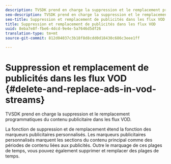 ```yaml
---
description: TVSDK prend en charge la suppression et le remplacement programmatiques du contenu publicitaire dans les flux VOD.
seo-description: TVSDK prend en charge la suppression et le remplacement programmatiques du contenu publicitaire dans les flux VOD.
seo-title: Suppression et remplacement de publicités dans les flux VOD
title: Suppression et remplacement de publicités dans les flux VOD
uuid: 8eba7e8f-fbe6-4dcd-9e4e-5a7646d5df26
translation-type: tm+mt
source-git-commit: 812d04037c3b18f8d8cdd0d18430c686c3eee1ff

---
```



# Suppression et remplacement de publicités dans les flux VOD {#delete-and-replace-ads-in-vod-streams}

TVSDK prend en charge la suppression et le remplacement programmatiques du contenu publicitaire dans les flux VOD.

La fonction de suppression et de remplacement étend la fonction des marqueurs publicitaires personnalisés. Les marqueurs publicitaires personnalisés marquent les sections du contenu principal comme des périodes de contenu liées aux publicités. Outre le marquage de ces plages de temps, vous pouvez également supprimer et remplacer des plages de temps.
